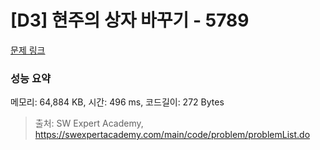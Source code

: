 # [D3] 현주의 상자 바꾸기 - 5789 

[문제 링크](https://swexpertacademy.com/main/code/problem/problemDetail.do?contestProbId=AWYygN36Qn8DFAVm) 

### 성능 요약

메모리: 64,884 KB, 시간: 496 ms, 코드길이: 272 Bytes



> 출처: SW Expert Academy, https://swexpertacademy.com/main/code/problem/problemList.do